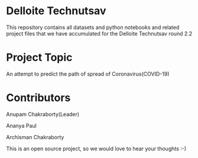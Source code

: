# Delloite Technutsav
This repository contains all datasets and python notebooks and related project files that we have accumulated for the Delloite Technutsav round 2.2

# Project Topic
An attempt to predict the path of spread of Coronavirus(COVID-19)

# Contributors
Anupam Chakraborty(Leader)

Ananya Paul

Archisman Chakraborty

This is an open source project, so we would love to hear your thoughts :-)



